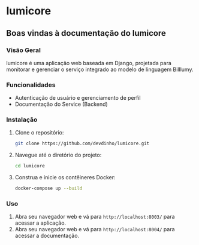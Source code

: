 # lumicore

## Boas vindas à documentação do lumicore

### Visão Geral

lumicore é uma aplicação web baseada em Django, projetada para monitorar e gerenciar o serviço integrado ao modelo de linguagem Billlumy.

### Funcionalidades

- Autenticação de usuário e gerenciamento de perfil
- Documentação do Service (Backend)

### Instalação

1. Clone o repositório:
    ```bash
    git clone https://github.com/devdinho/lumicore.git
    ```
2. Navegue até o diretório do projeto:
    ```bash
    cd lumicore
    ```
3. Construa e inicie os contêineres Docker:
    ```bash
    docker-compose up --build
    ```

### Uso

1. Abra seu navegador web e vá para `http://localhost:8003/` para acessar a aplicação.
1. Abra seu navegador web e vá para `http://localhost:8004/` para acessar a documentação.